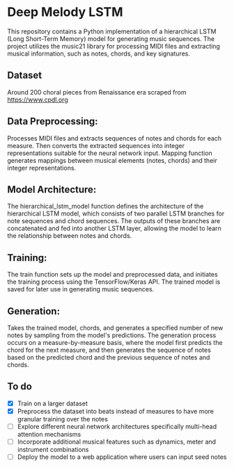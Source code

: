 # Deep Melody LSTM

This repository contains a Python implementation of a hierarchical LSTM (Long Short-Term Memory) model for generating music sequences. The project utilizes the music21 library for processing MIDI files and extracting musical information, such as notes, chords, and key signatures.
## Dataset
Around 200 choral pieces from Renaissance era scraped from https://www.cpdl.org
## Data Preprocessing:
Processes MIDI files and extracts sequences of notes and chords for each measure.
Then converts the extracted sequences into integer representations suitable for the neural network input. Mapping function generates mappings between musical elements (notes, chords) and their integer representations.
## Model Architecture:
The hierarchical_lstm_model function defines the architecture of the hierarchical LSTM model, which consists of two parallel LSTM branches for note sequences and chord sequences. The outputs of these branches are concatenated and fed into another LSTM layer, allowing the model to learn the relationship between notes and chords.
## Training:
The train function sets up the model and preprocessed data, and initiates the training process using the TensorFlow/Keras API. The trained model is saved for later use in generating music sequences.
## Generation:
Takes the trained model, chords, and generates a specified number of new notes by sampling from the model's predictions. The generation process occurs on a measure-by-measure basis, where the model first predicts the chord for the next measure, and then generates the sequence of notes based on the predicted chord and the previous sequence of notes and chords.

## To do 
- [X] Train on a larger dataset
- [X] Preprocess the dataset into beats instead of measures to have more granular training over the notes
- [ ] Explore different neural network architectures specifically multi-head attention mechanisms
- [ ] Incorporate additional musical features such as dynamics, meter and instrument combinations
- [ ] Deploy the model to a web application where users can input seed notes 
